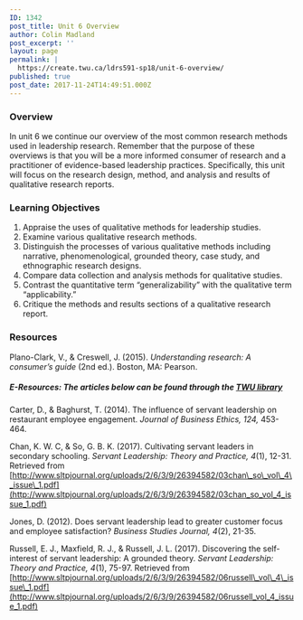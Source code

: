 ```yaml
---
ID: 1342
post_title: Unit 6 Overview
author: Colin Madland
post_excerpt: ''
layout: page
permalink: |
  https://create.twu.ca/ldrs591-sp18/unit-6-overview/
published: true
post_date: 2017-11-24T14:49:51.000Z
---
```


### Overview

In unit 6 we continue our overview of the most common research methods used in leadership research.  Remember that the purpose of these overviews is that you will be a more informed consumer of research and a practitioner of evidence-based leadership practices.  Specifically, this unit will focus on the research design, method, and analysis and results of qualitative research reports.

### Learning Objectives

1. Appraise the uses of qualitative methods for leadership studies.  
2. Examine various qualitative research methods.  
3. Distinguish the processes of various qualitative methods including narrative, phenomenological, grounded theory, case study, and ethnographic research designs.  
4. Compare data collection and analysis methods for qualitative studies.  
5. Contrast the quantitative term “generalizability” with the qualitative term “applicability.”  
6. Critique the methods and results sections of a qualitative research report.

### Resources

Plano-Clark, V., & Creswell, J. \(2015\). _Understanding research: A consumer’s guide_ \(2nd ed.\). Boston, MA: Pearson.

##### E-Resources: The articles below can be found through the [TWU library](https://www.twu.ca/library)

Carter, D., & Baghurst, T. \(2014\). The influence of servant leadership on restaurant employee engagement. _Journal of Business Ethics, 124,_ 453-464.

Chan, K. W. C, & So, G. B. K. \(2017\). Cultivating servant leaders in secondary schooling. _Servant Leadership: Theory and Practice, 4_\(1\), 12-31.  Retrieved from [http://www.sltpjournal.org/uploads/2/6/3/9/26394582/03chan\_so\_vol\_4\_issue\_1.pdf](http://www.sltpjournal.org/uploads/2/6/3/9/26394582/03chan_so_vol_4_issue_1.pdf)

Jones, D. \(2012\). Does servant leadership lead to greater customer focus and employee satisfaction? _Business Studies Journal, 4_\(2\), 21-35.

Russell, E. J., Maxfield, R. J., & Russell, J. L. \(2017\). Discovering the self-interest of servant leadership: A grounded theory. _Servant Leadership: Theory and Practice, 4_\(1\), 75-97. Retrieved from [http://www.sltpjournal.org/uploads/2/6/3/9/26394582/06russell\_vol\_4\_issue\_1.pdf](http://www.sltpjournal.org/uploads/2/6/3/9/26394582/06russell_vol_4_issue_1.pdf)

